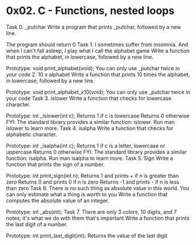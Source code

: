 # 0x02. C - Functions, nested loops

Task 0. _putchar Write a program that prints _putchar, followed by a new line.

The program should return 0
Task 1. I sometimes suffer from insomnia. And when I can't fall asleep, I play what I call the alphabet game Write a function that prints the alphabet, in lowercase, followed by a new line.

Prototype: void print_alphabet(void);
You can only use _putchar twice in your code
2. 10 x alphabet Write a function that prints 10 times the alphabet, in lowercase, followed by a new line.

Prototype: void print_alphabet_x10(void);
You can only use _putchar twice in your code
Task 3. islower Write a function that checks for lowercase character.

Prototype: int _islower(int c);
Returns 1 if c is lowercase
Returns 0 otherwise
FYI: The standard library provides a similar function: islower. Run man islower to learn more.
Task 4. isalpha
Write a function that checks for alphabetic character.

Prototype: int _isalpha(int c);
Returns 1 if c is a letter, lowercase or uppercase
Returns 0 otherwise
FYI: The standard library provides a similar function: isalpha. Run man isalpha to learn more.
Task 5. Sign Write a function that prints the sign of a number.

Prototype: int print_sign(int n);
Returns 1 and prints + if n is greater than zero
Returns 0 and prints 0 if n is zero
Returns -1 and prints - if n is less than zero
Task 6. There is no such thing as absolute value in this world. You can only estimate what a thing is worth to you Write a function that computes the absolute value of an integer.

Prototype: int _abs(int);
Task 7. There are only 3 colors, 10 digits, and 7 notes; it's what we do with them that's important Write a function that prints the last digit of a number.

Prototype: int print_last_digit(int);
Returns the value of the last digit
